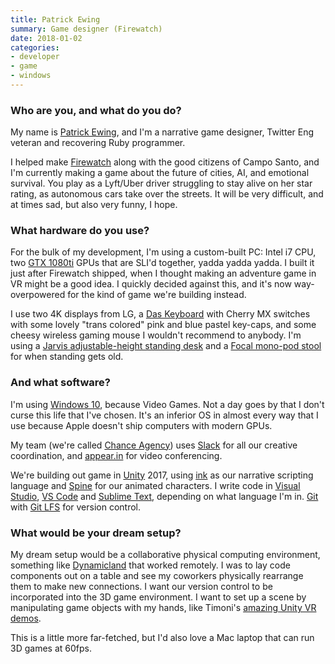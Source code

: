 ```yaml
---
title: Patrick Ewing
summary: Game designer (Firewatch)
date: 2018-01-02
categories:
- developer
- game
- windows
---
```


### Who are you, and what do you do?

My name is [Patrick Ewing](https://twitter.com/hoverbird "Patrick's Twitter account."), and I'm a narrative game designer, Twitter Eng veteran and recovering Ruby programmer.

I helped make [Firewatch][] along with the good citizens of Campo Santo, and I'm currently making a game about the future of cities, AI, and emotional survival. You play as a Lyft/Uber driver struggling to stay alive on her star rating, as autonomous cars take over the streets. It will be very difficult, and at times sad, but also very funny, I hope.

### What hardware do you use?

For the bulk of my development, I'm using a custom-built PC: Intel i7 CPU, two [GTX 1080ti][geforce-gtx-1080-ti] GPUs that are SLI'd together, yadda yadda yadda. I built it just after Firewatch shipped, when I thought making an adventure game in VR might be a good idea. I quickly decided against this, and it's now way-overpowered for the kind of game we're building instead.

I use two 4K displays from LG, a [Das Keyboard][model-s-professional] with Cherry MX switches with some lovely "trans colored" pink and blue pastel key-caps, and some cheesy wireless gaming mouse I wouldn't recommend to anybody. I'm using a [Jarvis adjustable-height standing desk][jarvis-bamboo] and a [Focal mono-pod stool][mobis-i] for when standing gets old.

### And what software?

I'm using [Windows 10][windows-10], because Video Games. Not a day goes by that I don't curse this life that I've chosen. It's an inferior OS in almost every way that I use because Apple doesn't ship computers with modern GPUs.

My team (we're called [Chance Agency](http://www.chanceagency.com/ "Patrick's game studio.")) uses [Slack][] for all our creative coordination, and [appear.in][] for video conferencing.

We're building out game in [Unity][] 2017, using [ink][] as our narrative scripting language and [Spine][] for our animated characters. I write code in [Visual Studio][visual-studio], [VS Code][visual-studio-code] and [Sublime Text][sublime-text], depending on what language I'm in. [Git][] with [Git LFS][git-large-file-storage] for version control.

### What would be your dream setup?

My dream setup would be a collaborative physical computing environment, something like [Dynamicland](https://dynamicland.org/ "A research group working on a new computing medium.") that worked remotely. I was to lay code components out on a table and see my coworkers physically rearrange them to make new connections. I want our version control to be incorporated into the 3D game environment. I want to set up a scene by manipulating game objects with my hands, like Timoni's [amazing Unity VR demos](https://www.youtube.com/watch?v=FzjxRi5J4XI "A YouTube video of a Unity VR editor tool demo."). 

This is a little more far-fetched, but I'd also love a Mac laptop that can run 3D games at 60fps.

[appear.in]: https://appear.in/ "A service for web-based video conferencing."
[firewatch]: http://www.firewatchgame.com/ "A fire lookout adventure game."
[geforce-gtx-1080-ti]: https://www.nvidia.com/en-us/geforce/products/10series/geforce-gtx-1080-ti/ "A graphics card."
[git-large-file-storage]: https://git-lfs.github.com/ "A git extension for versioning large files."
[git]: https://git-scm.com/ "A version control system."
[ink]: https://www.inklestudios.com/ink/ "An interactive fiction scripting language."
[jarvis-bamboo]: https://www.fully.com/standing-desks/jarvis/jarvis-adjustable-height-desk-bamboo.html "A standing desk."
[mobis-i]: https://store.focalupright.com/mobis-seat-p/ffs-1000.htm "An ergonomic chair."
[model-s-professional]: https://www.daskeyboard.com/model-s-professional/ "A keyboard."
[slack]: https://slack.com/ "A collaboration service."
[spine]: http://esotericsoftware.com/ "2D animation software."
[sublime-text]: http://www.sublimetext.com/ "A coder's text editor."
[unity]: https://unity3d.com/unity/ "A cross-platform game development tool."
[visual-studio-code]: https://code.visualstudio.com/ "A development IDE."
[visual-studio]: http://www.visualstudio.com "A Windows development environment."
[windows-10]: https://en.wikipedia.org/wiki/Windows_10 "An operating system."

